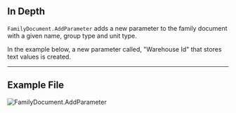 ## In Depth
`FamilyDocument.AddParameter` adds a new parameter to the family document with a given name, group type and unit type.

In the example below, a new parameter called, "Warehouse Id" that stores text values is created.
___
## Example File

![FamilyDocument.AddParameter](./Revit.Application.FamilyDocument.AddParameter_img.jpg)